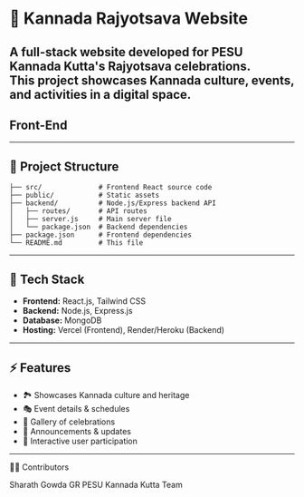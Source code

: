 # 🎉 Kannada Rajyotsava Website

A full-stack website developed for **PESU Kannada Kutta's Rajyotsava celebrations**.  
This project showcases Kannada culture, events, and activities in a digital space.
---
## Front-End
---

## 📂 Project Structure

```
├── src/              # Frontend React source code
├── public/           # Static assets
├── backend/          # Node.js/Express backend API
│   ├── routes/       # API routes
│   ├── server.js     # Main server file
│   └── package.json  # Backend dependencies
├── package.json      # Frontend dependencies
└── README.md         # This file
```


---

## 🚀 Tech Stack

- **Frontend:** React.js, Tailwind CSS  
- **Backend:** Node.js, Express.js  
- **Database:** MongoDB  
- **Hosting:** Vercel (Frontend), Render/Heroku (Backend)  

---

## ⚡ Features

- 🏞️ Showcases Kannada culture and heritage  
- 🎭 Event details & schedules  
- 📸 Gallery of celebrations  
- 📰 Announcements & updates  
- 👥 Interactive user participation  

---

👨‍💻 Contributors

Sharath Gowda GR
PESU Kannada Kutta Team

